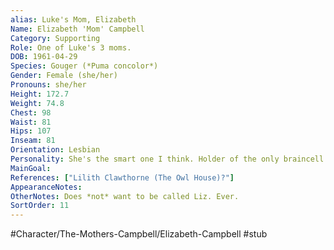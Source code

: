 ```yaml
---
alias: Luke's Mom, Elizabeth
Name: Elizabeth 'Mom' Campbell
Category: Supporting
Role: One of Luke's 3 moms.
DOB: 1961-04-29
Species: Gouger (*Puma concolor*)
Gender: Female (she/her)
Pronouns: she/her
Height: 172.7
Weight: 74.8
Chest: 98
Waist: 81
Hips: 107
Inseam: 81
Orientation: Lesbian
Personality: She's the smart one I think. Holder of the only braincell in the entire Campbell family.
MainGoal:
References: ["Lilith Clawthorne (The Owl House)?"]
AppearanceNotes:
OtherNotes: Does *not* want to be called Liz. Ever.
SortOrder: 11
---
```


#Character/The-Mothers-Campbell/Elizabeth-Campbell #stub 